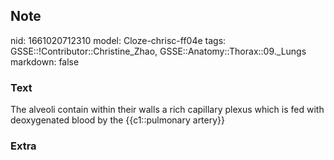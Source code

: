 ## Note
nid: 1661020712310
model: Cloze-chrisc-ff04e
tags: GSSE::!Contributor::Christine_Zhao, GSSE::Anatomy::Thorax::09._Lungs
markdown: false

### Text
<div>
  <div>
    <div>
      <div>
        The alveoli contain within their walls a rich capillary
        plexus which is fed with deoxygenated blood by the
        {{c1::pulmonary artery}}
      </div>
    </div>
  </div>
</div>

### Extra

